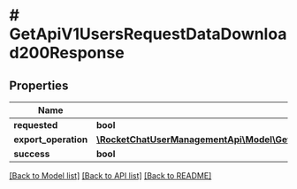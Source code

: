 # # GetApiV1UsersRequestDataDownload200Response

## Properties

Name | Type | Description | Notes
------------ | ------------- | ------------- | -------------
**requested** | **bool** |  | [optional]
**export_operation** | [**\RocketChatUserManagementApi\Model\GetApiV1UsersRequestDataDownload200ResponseExportOperation**](GetApiV1UsersRequestDataDownload200ResponseExportOperation.md) |  | [optional]
**success** | **bool** |  | [optional]

[[Back to Model list]](../../README.md#models) [[Back to API list]](../../README.md#endpoints) [[Back to README]](../../README.md)
